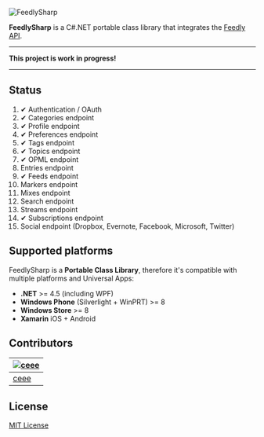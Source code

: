 ![FeedlySharp](https://raw.github.com/ceee/FeedlySharp/master/feedlysharp.png)

**FeedlySharp** is a C#.NET portable class library that integrates the [Feedly API](https://developer.feedly.com/).

---

**This project is work in progress!**

---

## Status

1. ✔ Authentication / OAuth
2. ✔ Categories endpoint
3. ✔ Profile endpoint
4. ✔ Preferences endpoint
5. ✔ Tags endpoint
6. ✔ Topics endpoint
7. ✔ OPML endpoint
8. Entries endpoint
9. ✔ Feeds endpoint
10. Markers endpoint
11. Mixes endpoint
12. Search endpoint
13. Streams endpoint
14. ✔ Subscriptions endpoint
15. Social endpoint (Dropbox, Evernote, Facebook, Microsoft, Twitter)

## Supported platforms

FeedlySharp is a **Portable Class Library**, therefore it's compatible with multiple platforms and Universal Apps:

- **.NET** >= 4.5 (including WPF)
- **Windows Phone** (Silverlight + WinPRT) >= 8
- **Windows Store** >= 8
- **Xamarin** iOS + Android

## Contributors

| [![ceee](http://gravatar.com/avatar/9c61b1f4307425f12f05d3adb930ba66?s=70)](https://github.com/ceee "Tobias Klika") |
|---|
| [ceee](https://github.com/ceee) |

## License

[MIT License](https://github.com/ceee/FeedlySharp/blob/master/LICENSE-MIT)
